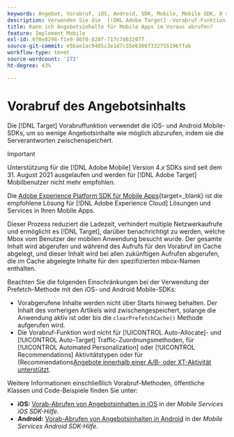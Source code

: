 ```yaml
---
keywords: Angebot, Vorabruf, iOS, Android, SDK, Mobile, Mobile SDK, 8 $
description: Verwenden Sie die  [!DNL Adobe Target] -Vorabruf-Funktion in den iOS- und Android Mobile-SDKs, um Angebotsinhalte durch Zwischenspeichern der Serverantworten so oft wie möglich abzurufen.
title: Kann ich Angebotsinhalte für Mobile Apps im Voraus abrufen?
feature: Implement Mobile
exl-id: 6f8e8298-f1e9-46f0-828f-717c7d632077
source-git-commit: e5bae1ac9485c3e1d7c55e6386f332755196ffab
workflow-type: tm+mt
source-wordcount: '272'
ht-degree: 43%

---
```


# Vorabruf des Angebotsinhalts

Die [!DNL Target] Vorabruffunktion verwendet die iOS- und Android Mobile-SDKs, um so wenige Angebotsinhalte wie möglich abzurufen, indem sie die Serverantworten zwischenspeichert.

>[!IMPORTANT]
>
>Unterstützung für die [!DNL Adobe Mobile] Version 4.*x* SDKs sind seit dem 31. August 2021 ausgelaufen und werden für [!DNL Adobe Target] Mobilbenutzer nicht mehr empfohlen.
>
>Die [Adobe Experience Platform SDK für Mobile Apps](https://developer.adobe.com/client-sdks/documentation/){target=_blank} ist die empfohlene Lösung für [!DNL Adobe Experience Cloud] Lösungen und Services in Ihren Mobile Apps.

Dieser Prozess reduziert die Ladezeit, verhindert multiple Netzwerkaufrufe und ermöglicht es [!DNL Target], darüber benachrichtigt zu werden, welche Mbox vom Benutzer der mobilen Anwendung besucht wurde. Der gesamte Inhalt wird abgerufen und während des Aufrufs für den Vorabruf im Cache abgelegt, und dieser Inhalt wird bei allen zukünftigen Aufrufen abgerufen, die im Cache abgelegte Inhalte für den spezifizierten mbox-Namen enthalten.

Beachten Sie die folgenden Einschränkungen bei der Verwendung der Prefetch-Methode mit den iOS- und Android Mobile-SDKs:

* Vorabgerufene Inhalte werden nicht über Starts hinweg behalten. Der Inhalt des vorherigen Artikels wird zwischengespeichert, solange die Anwendung aktiv ist oder bis die `clearPrefetchCache()` Methode aufgerufen wird.
* Die Vorabruf-Funktion wird nicht für [!UICONTROL Auto-Allocate]- und [!UICONTROL Auto-Target] Traffic-Zuordnungsmethoden, für [!UICONTROL Automated Personalization] oder [!UICONTROL Recommendations] Aktivitätstypen oder für (Recommendations[Angebote innerhalb einer A/B- oder XT-Aktivität unterstützt](https://experienceleague.adobe.com/docs/target/using/recommendations/recommendations-as-an-offer.html).

Weitere Informationen einschließlich Vorabruf-Methoden, öffentliche Klassen und Code-Beispiele finden Sie unter:

* **iOS:** [Vorab-Abrufen von Angebotsinhalten in iOS](https://experienceleague.adobe.com/docs/mobile-services/ios/target-ios/c-mob-target-prefetch-ios.html) in der *Mobile Services iOS SDK-Hilfe*.
* **Android:** [Vorab-Abrufen von Angebotsinhalten in Android](https://experienceleague.adobe.com/docs/mobile-services/android/target-android/c-mob-target-prefetch-android.html) in der *Mobile Services Android SDK-Hilfe*.
